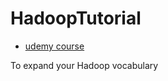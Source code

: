 # HadoopTutorial
- [udemy course](https://www.udemy.com/course/the-ultimate-hands-on-hadoop-tame-your-big-data)



To expand your Hadoop vocabulary

